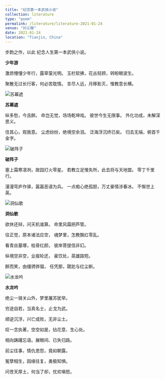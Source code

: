 ```yaml
---
title: "纪念第一本武侠小说"
collection: literature
type: "poem"
permalink: /literature/literature-2021-01-24
venue: "孙沁璇"
date: 2021-01-24
location: "Tianjin, China"
---
```


步韵之作，以此
纪念人生第一本武侠小说。

**少年游**

激昂懵懂少年行，露草萤光明。
玉栏软拂，花丛轻顾，转盼眼波生。

聚散无过长行客，何必苦耽情。
言尽人远，月移影灭，惟教意长横。

![苏幕遮](https://sunqinxuan.github.io/images/literature-2021-01-24-img1.webp)

**苏幕遮**

纵多愁，今且醉。
命岂无觉，场场乾坤戏。
彼世今生无限事。
外化功成，未解深思义。

住其心，观我意。
尘虑纷纷，绝境空余泪。
泛海浮沉终已矣。
归去无端，俯首千金字。

![破阵子](https://sunqinxuan.github.io/images/literature-2021-01-24-img2.webp)

**破阵子**

塞上霜寒凛冽，故园灯火零星。
若教立足惟失所，此去将与天地盟。
零丁千里行。

漫漫穹庐作驿，嚣嚣恶语为兵。
一点痴心绝孤胆，万丈豪情涉春冰。
不惭世上英。

![洞仙歌](https://sunqinxuan.github.io/images/literature-2021-01-24-img3.webp)

**洞仙歌**

欲休还辩，问天机谁算。
命里风霜把芦管。

往正觉，原本诸法应空，
魂梦里，怎教飘红零乱。

看青丝墓塚，枯骨红颜，
彼岸菩提信非幻。

纵境空非空，业报轮还，
豪饮处，英雄路短。

醉而笑，由缰骋骅骝，
任凭那，蹉跎与红尘断。

![水龙吟](https://sunqinxuan.github.io/images/literature-2021-01-24-img4.webp)

**水龙吟**

绝尘一骑关山外，梦里屠苏犹举。

穷途自若，当真名士，止戈为武。

顺逆沉浮，兴亡成败，无非尘土。

叹一念执著，空空如是，拈花意、生心处。

相向踌躇忘语。展眼间、已失归路。

前尘往事，情仇恩怨，竟如朝露。

冤孽相生，因缘往复，勇极知惧。

问苍天厚土，何当了却，忧欢嗔怒。